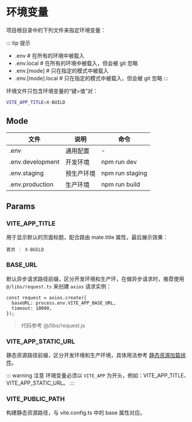 # 环境变量

项目根目录中的下列文件来指定环境变量：

::: tip 提示

- .env                # 在所有的环境中被载入
- .env.local          # 在所有的环境中被载入，但会被 git 忽略
- .env.[mode]         # 只在指定的模式中被载入
- .env.[mode].local   # 只在指定的模式中被载入，但会被 git 忽略
:::

环境文件只包含环境变量的“键=值”对：

```bash
VITE_APP_TITLE=X-BUILD
```

## Mode

| 文件             | 说明     | 命令               |
| ---------------- | -------- | ------------------ |
| .env             | 通用配置 | -                  |
| .env.development | 开发环境 | npm run dev      |
| .env.staging        | 预生产环境 | npm run staging |
| .env.production  | 生产环境 | npm run build      |

## Params

### VITE_APP_TITLE

用于显示默认的页面标题，配合路由 mate.title 属性，最后展示效果：

```title
首页 ｜ X-BUILD
```

### BASE_URL

默认异步请求路径前缀，区分开发环境和生产环，在做异步请求时，推荐使用 `@/libs/request.ts` 来创建 `axios` 请求实例：

```js{2}
const request = axios.create({
  baseURL: process.env.VITE_APP_BASE_URL,
  timeout: 10000,
});
```

> 代码参考 @/libs/request.js

### VITE_APP_STATIC_URL

静态资源路径前缀，区分开发环境和生产环境，具体用法参考 [静态资源加载组件](/Components/Static.md)。

::: warning 注意
环境变量必须以 `VITE_APP` 为开头，例如：VITE_APP_TITLE、VITE_APP_STATIC_URL。
:::

### VITE_PUBLIC_PATH

构建静态资源路径，与 vite.config.ts 中的 base 属性对应。
